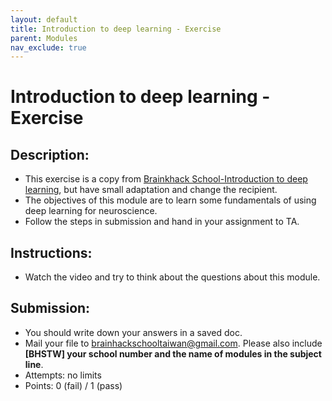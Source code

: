 ```yaml
---
layout: default
title: Introduction to deep learning - Exercise
parent: Modules
nav_exclude: true
---
```


# Introduction to deep learning - Exercise

## Description:

- This exercise is a copy from [Brainkhack School-Introduction to deep learning](https://school.brainhackmtl.org/modules/deep_learning_intro/), but have small adaptation and change the recipient.
- The objectives of this module are to learn some fundamentals of using deep learning for neuroscience.
- Follow the steps in submission and hand in your assignment to TA.

## Instructions:

- Watch the video and try to think about the questions about this module.

## Submission:

- You should write down your answers in a saved doc.
- Mail your file to brainhackschooltaiwan@gmail.com. Please also include **[BHSTW] your school number and the name of modules in the subject line**.
- Attempts: no limits
- Points: 0 (fail) / 1 (pass)

